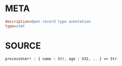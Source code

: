 # META
~~~ini
description=Open record type annotation
type=stmt
~~~
# SOURCE
~~~roc
processUser! : { name : Str, age : U32, .. } => Str
~~~
